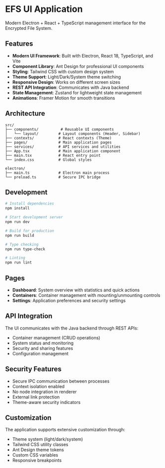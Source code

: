 # EFS UI Application

Modern Electron + React + TypeScript management interface for the Encrypted File System.

## Features

- **Modern UI Framework**: Built with Electron, React 18, TypeScript, and Vite
- **Component Library**: Ant Design for professional UI components
- **Styling**: Tailwind CSS with custom design system
- **Theme Support**: Light/Dark/System theme switching
- **Responsive Design**: Works on different screen sizes
- **REST API Integration**: Communicates with Java backend
- **State Management**: Zustand for lightweight state management
- **Animations**: Framer Motion for smooth transitions

## Architecture

```
src/
├── components/          # Reusable UI components
│   └── layout/         # Layout components (Header, Sidebar)
├── contexts/           # React contexts (Theme)
├── pages/              # Main application pages
├── services/           # API services and utilities
├── App.tsx             # Main application component
├── main.tsx            # React entry point
└── index.css           # Global styles

electron/
├── main.ts             # Electron main process
└── preload.ts          # Secure IPC bridge
```

## Development

```bash
# Install dependencies
npm install

# Start development server
npm run dev

# Build for production
npm run build

# Type checking
npm run type-check

# Linting
npm run lint
```

## Pages

- **Dashboard**: System overview with statistics and quick actions
- **Containers**: Container management with mounting/unmounting controls
- **Settings**: Application preferences and security settings

## API Integration

The UI communicates with the Java backend through REST APIs:

- Container management (CRUD operations)
- System status and monitoring
- Security and sharing features
- Configuration management

## Security Features

- Secure IPC communication between processes
- Context isolation enabled
- No node integration in renderer
- External link protection
- Theme-aware security indicators

## Customization

The application supports extensive customization through:

- Theme system (light/dark/system)
- Tailwind CSS utility classes
- Ant Design theme tokens
- Custom CSS variables
- Responsive breakpoints